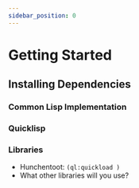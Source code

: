 ```yaml
---
sidebar_position: 0
---
```


# Getting Started

## Installing Dependencies

### Common Lisp Implementation

### Quicklisp

### Libraries

- Hunchentoot: `(ql:quickload )`
- What other libraries will you use?
